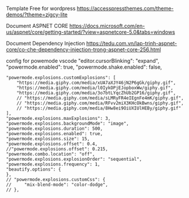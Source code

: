 Template Free for wordpress
https://accesspressthemes.com/theme-demos/?theme=zigcy-lite

Document ASPNET CORE
https://docs.microsoft.com/en-us/aspnet/core/getting-started/?view=aspnetcore-5.0&tabs=windows

Document Dependency Injection
https://tedu.com.vn/lap-trinh-aspnet-core/co-che-dependency-injection-trong-aspnet-core-256.html

<!---
ntthuan1998z/ntthuan1998z is a ✨ special ✨ repository because its `README.md` (this file) appears on your GitHub profile.
You can click the Preview link to take a look at your changes.
--->


config for powemode vscode
    "editor.cursorBlinking": "expand",
    "powermode.enabled": true,
    "powermode.shake.enabled": false,
    
    "powermode.explosions.customExplosions": [
        "https://media.giphy.com/media/xUA7aXJY46jN2P6gGk/giphy.gif",
        "https://media.giphy.com/media/l0IykOPjEJopboxWw/giphy.gif",
        "https://media.giphy.com/media/3o7btLYqcZhUb2GP16/giphy.gif",
        // "https://media.giphy.com/media/sLMRyFR4eIEgnFe4mK/giphy.gif",
        // "https://media.giphy.com/media/RFvv2miX3KHcOkBwns/giphy.gif",
        // "https://media.giphy.com/media/8Hw8ei9OiUXIUlHEBy/giphy.gif"
    ],
    "powermode.explosions.maxExplosions": 3,
    "powermode.explosions.backgroundMode": "image",
    "powermode.explosions.duration": 500,
    "powermode.explosions.enabled": true,
    "powermode.explosions.size": 15,
    "powermode.explosions.offset": 0.4,
    //"powermode.explosions.offset": 0.215,
    "powermode.combo.location": "off",
    "powermode.explosions.explosionOrder": "sequential",
    "powermode.explosions.frequency": 1,
    "beautify.options": {
    },
    // "powermode.explosions.customCss": {
    //     "mix-blend-mode": "color-dodge",
    // },
